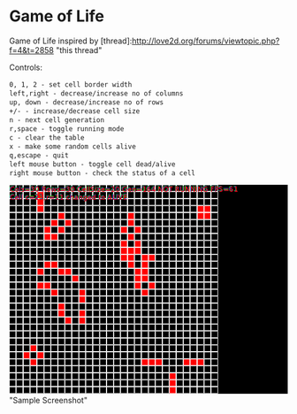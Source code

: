 Game of Life
============

Game of Life inspired by [thread]:http://love2d.org/forums/viewtopic.php?f=4&t=2858 "this thread"

Controls:

    0, 1, 2 - set cell border width
    left,right - decrease/increase no of columns
    up, down - decrease/increase no of rows
    +/- - increase/decrease cell size
    n - next cell generation
    r,space - toggle running mode
    c - clear the table
    x - make some random cells alive
    q,escape - quit
    left mouse button - toggle cell dead/alive
    right mouse button - check the status of a cell


![Screenshot](./life.png) "Sample Screenshot"

